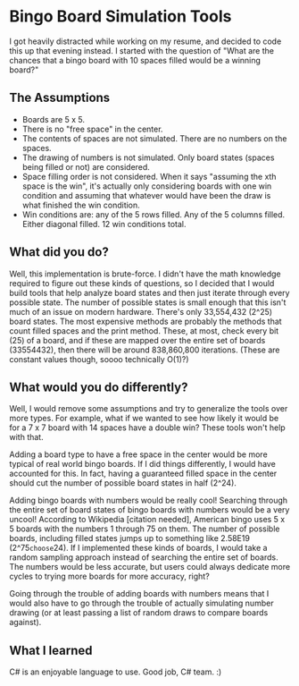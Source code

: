 # Bingo Board Simulation Tools

I got heavily distracted while working on my resume, and decided to code this up that evening instead. I started with the question of "What are the chances that a bingo board with 10 spaces filled would be a winning board?"

## The Assumptions

* Boards are 5 x 5.
* There is no "free space" in the center.
* The contents of spaces are not simulated. There are no numbers on the spaces.
* The drawing of numbers is not simulated. Only board states (spaces being filled or not) are considered.
* Space filling order is not considered. When it says "assuming the xth space is the win", it's actually only considering boards with one win condition and assuming that whatever would have been the draw is what finished the win condition.
* Win conditions are: any of the 5 rows filled. Any of the 5 columns filled. Either diagonal filled. 12 win conditions total.

## What did you do?

Well, this implementation is brute-force. I didn't have the math knowledge required to figure out these kinds of questions, so I decided that I would build tools that help analyze board states and then just iterate through every possible state. The number of possible states is small enough that this isn't much of an issue on modern hardware. There's only 33,554,432 (2^25) board states. The most expensive methods are probably the methods that count filled spaces and the print method. These, at most, check every bit (25) of a board, and if these are mapped over the entire set of boards (33554432), then there will be around 838,860,800 iterations. (These are constant values though, soooo technically O(1)?)

## What would you do differently?

Well, I would remove some assumptions and try to generalize the tools over more types. For example, what if we wanted to see how likely it would be for a 7 x 7 board with 14 spaces have a double win? These tools won't help with that. 

Adding a board type to have a free space in the center would be more typical of real world bingo boards. If I did things differently, I would have accounted for this. In fact, having a guaranteed filled space in the center should cut the number of possible board states in half (2^24).

Adding bingo boards with numbers would be really cool! Searching through the entire set of board states of bingo boards with numbers would be a very uncool! According to Wikipedia [citation needed], American bingo uses 5 x 5 boards with the numbers 1 through 75 on them. The number of possible boards, including filled states jumps up to something like 2.58E19 (2^75`choose`24). If I implemented these kinds of boards, I would take a random sampling approach instead of searching the entire set of boards. The numbers would be less accurate, but users could always dedicate more cycles to trying more boards for more accuracy, right?

Going through the trouble of adding boards with numbers means that I would also have to go through the trouble of actually simulating number drawing (or at least passing a list of random draws to compare boards against).

## What I learned

C# is an enjoyable language to use. Good job, C# team. :)
